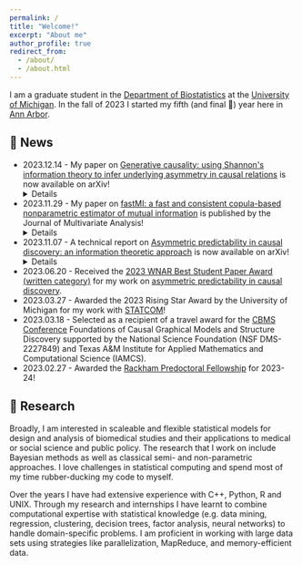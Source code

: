 ```yaml
---
permalink: /
title: "Welcome!"
excerpt: "About me"
author_profile: true
redirect_from: 
  - /about/
  - /about.html
---
```


I am a graduate student in the [Department of Biostatistics](https://sph.umich.edu/biostat/) at the [University of Michigan](https://umich.edu/). In the fall of 2023 I started my fifth (and final 🤞) year here in [Ann Arbor](https://www.annarbor.org).

## 📣 News

-  2023.12.14 - My paper on [Generative causality: using Shannon's information theory to infer underlying asymmetry in causal relations](https://arxiv.org/abs/2311.04696) is now available on arXiv! <details>*In this paper, I propose a new framework where any causal link between putative cause and effect is generated by asymmetric information flow from one variable to another. Using an entropy-based coefficient, I capture said asymmetry in observational studies.*</details>
- 2023.11.29 - My paper on [fastMI: a fast and consistent copula-based nonparametric estimator of mutual information](https://linkinghub.elsevier.com/retrieve/pii/S0047259X23001161) is published by the Journal of Multivariate Analysis! <details>*In this paper, we develop a consistent and powerful estimator, called fastMI outperforms state-of-the-art estimators of MI with improved estimation accuracy and reduced run time for large data sets.*</details>
- 2023.11.07 - A technical report on [Asymmetric predictability in causal discovery: an information theoretic approach](https://arxiv.org/abs/2210.14455) is now available on arXiv! <details>*In this report, we present and information geometric causal discovery framework of "predictive asymmetry" to unearth latent directionality in data coming from observational studies.*</details>
-   2023.06.20 - Received the [2023 WNAR Best Student Paper Award (written category)](https://wnarofibs.wildapricot.org/news/13228087) for my work on [asymmetric predictability in causal discovery](https://arxiv.org/abs/2210.14455).
-   2023.03.27 - Awarded the 2023 Rising Star Award by the University of Michigan for my work with [STATCOM](https://sph.umich.edu/biostat/statcom/)!
-   2023.03.18 - Selected as a recipient of a travel award for the [CBMS Conference](https://web.stat.tamu.edu/~yni/cbms/) Foundations of Causal Graphical Models and Structure Discovery supported by the National Science Foundation (NSF DMS-2227849) and Texas A&M Institute for Applied Mathematics and Computational Science (IAMCS).
-   2023.02.27 - Awarded the [Rackham Predoctoral Fellowship](https://rackham.umich.edu/funding/funding-types/rackham-predoctoral-fellowship-program/) for 2023-24! 

## 📖 Research

Broadly, I am interested in scaleable and flexible statistical models for design and analysis of biomedical studies and their applications to medical or social science and public policy. The research that I work on include Bayesian methods as well as classical semi- and non-parametric approaches. I love challenges in statistical computing and spend most of my time rubber-ducking my code to myself.

Over the years I have had extensive experience with C++, Python, R and UNIX. Through my research and internships I have learnt to combine computational expertise with statistical knowledge (e.g. data mining, regression, clustering, decision trees, factor analysis, neural networks) to handle domain-specific problems. I am proficient in working with large data sets using strategies like parallelization, MapReduce, and memory-efficient data.
